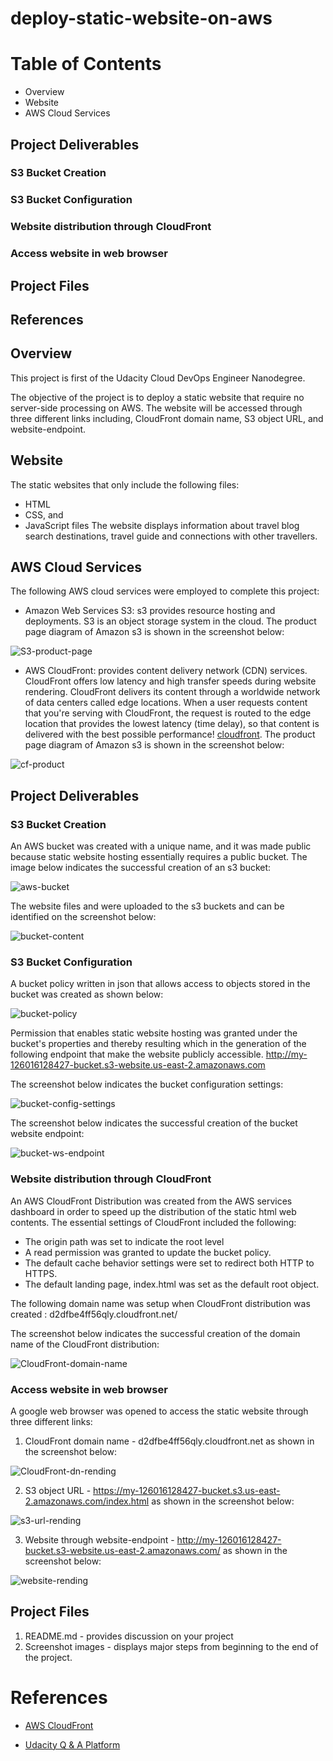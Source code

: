 # deploy-static-website-on-aws

# Table of Contents
* Overview
* Website
* AWS Cloud Services
## Project Deliverables
### S3 Bucket Creation
### S3 Bucket Configuration
### Website distribution through CloudFront
### Access website in web browser
## Project Files
## References

## Overview

This project is first of the Udacity Cloud DevOps Engineer Nanodegree.

The objective of the project is to deploy a static website that require no server-side processing on AWS.
The website will be accessed through three different links including, CloudFront domain name, S3 object URL, and website-endpoint.

## Website

The static websites that only include the following files:
* HTML
* CSS, and
* JavaScript files
The website displays information about travel blog search destinations, travel guide and connections with other travellers.

## AWS Cloud Services

The following AWS cloud services were employed to complete this project:

* Amazon Web Services S3: s3 provides resource hosting and deployments. S3 is an object storage system in the cloud. The product page
diagram of Amazon s3 is shown in the screenshot below:

![S3-product-page](https://github.com/eaamankwah/deploy-static-website-on-aws/blob/main/screenshots/s3-product-page.png)


* AWS CloudFront: provides content delivery network (CDN) services. CloudFront offers low latency and high transfer speeds during website rendering. CloudFront delivers its content through a worldwide network of data centers called edge locations. When a user requests content that you're serving with CloudFront, the request is routed to the edge location that provides the lowest latency (time delay), so that content is delivered with the best possible performance! [cloudfront](https://docs.aws.amazon.com/AmazonCloudFront/latest/DeveloperGuide/Introduction.htm). The product page
diagram of Amazon s3 is shown in the screenshot below:

![cf-product](https://github.com/eaamankwah/deploy-static-website-on-aws/blob/main/screenshots/cf-product.png)

## Project Deliverables

### S3 Bucket Creation

An AWS bucket was created with a unique name, and it was made public because static website hosting essentially requires a public bucket.
The image below indicates the successful creation of an s3 bucket:

![aws-bucket](https://github.com/eaamankwah/deploy-static-website-on-aws/blob/main/screenshots/aws-bucket.png)

The website files and were uploaded to the s3 buckets and can be identified on the screenshot below:

![bucket-content](https://github.com/eaamankwah/deploy-static-website-on-aws/blob/main/screenshots/bucket-uploads.png)

### S3 Bucket Configuration

A bucket policy written in json that allows access to objects stored in the bucket was created as shown below:

![bucket-policy](https://github.com/eaamankwah/deploy-static-website-on-aws/blob/main/screenshots/bucket-policy.png)

Permission that enables static website hosting was granted under the bucket's properties and thereby resulting which in
the generation of the following endpoint that make the website publicly accessible.
http://my-126016128427-bucket.s3-website.us-east-2.amazonaws.com

The screenshot below indicates the bucket configuration settings:

![bucket-config-settings](https://github.com/eaamankwah/deploy-static-website-on-aws/blob/main/screenshots/bucket-config.png)

The screenshot below indicates the successful creation of the bucket website endpoint:

![bucket-ws-endpoint](https://github.com/eaamankwah/deploy-static-website-on-aws/blob/main/screenshots/bucket-endpoint.png)

### Website distribution through CloudFront

An AWS CloudFront Distribution was created from the AWS services dashboard in order to speed up the distribution of the static html
web contents. The essential settings of CloudFront included the following:
* The origin path was set to indicate the root level
* A read permission was granted to update the bucket policy.
* The default cache behavior settings were set to redirect both HTTP to HTTPS.
* The default landing page, index.html was set as the default root object.

The following domain name was setup when CloudFront distribution was created : d2dfbe4ff56qly.cloudfront.net/

The screenshot below indicates the successful creation of the domain name of the CloudFront distribution:

![CloudFront-domain-name](https://github.com/eaamankwah/deploy-static-website-on-aws/blob/main/screenshots/domain-name-distribution.png)

### Access website in web browser
A google web browser was opened to access the static website through three different links:

1. CloudFront domain name - d2dfbe4ff56qly.cloudfront.net as shown in the screenshot below:

![CloudFront-dn-rending](https://github.com/eaamankwah/deploy-static-website-on-aws/blob/main/screenshots/cf-dn-rending.png)

2. S3 object URL - https://my-126016128427-bucket.s3.us-east-2.amazonaws.com/index.html as shown in the screenshot below:

![s3-url-rending](https://github.com/eaamankwah/deploy-static-website-on-aws/blob/main/screenshots/s3-object-url.png)

3. Website through website-endpoint - http://my-126016128427-bucket.s3-website.us-east-2.amazonaws.com/ as shown in the screenshot below:

![website-rending](https://github.com/eaamankwah/deploy-static-website-on-aws/blob/main/screenshots/ws-endpoint.png)

## Project Files

1. README.md - provides discussion on your project
2. Screenshot images - displays major steps from beginning to the end of the project.

# References

* [AWS CloudFront](https://docs.aws.amazon.com/AmazonCloudFront/latest/DeveloperGuide/Introduction.html)

* [Udacity Q & A Platform](https://knowledge.udacity.com/?nanodegree=nd9991&page=1&project=616&rubric=2573)
